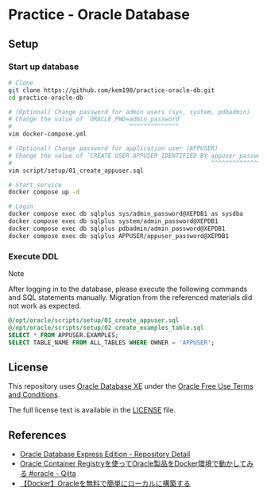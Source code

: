 # Practice - Oracle Database

## Setup

### Start up database

```sh
# Clone
git clone https://github.com/kem198/practice-oracle-db.git
cd practice-oracle-db

# (Optional) Change password for admin users (sys, system, pdbadmin)
# Change the value of `ORACLE_PWD=admin_password`
#                                 ^^^^^^^^^^^^^^
vim docker-compose.yml

# (Optional) Change password for application user (APPUSER)
# Change the value of `CREATE USER APPUSER IDENTIFIED BY appuser_password;`
#                                                        ^^^^^^^^^^^^^^^^
vim script/setup/01_create_appuser.sql

# Start service
docker compose up -d

# Login
docker compose exec db sqlplus sys/admin_password@XEPDB1 as sysdba
docker compose exec db sqlplus system/admin_password@XEPDB1
docker compose exec db sqlplus pdbadmin/admin_password@XEPDB1
docker compose exec db sqlplus APPUSER/appuser_password@XEPDB1
```

### Execute DDL

> [!NOTE]
> After logging in to the database, please execute the following commands and SQL statements manually.
> Migration from the referenced materials did not work as expected.

```sql
@/opt/oracle/scripts/setup/01_create_appuser.sql
@/opt/oracle/scripts/setup/02_create_examples_table.sql
SELECT * FROM APPUSER.EXAMPLES;
SELECT TABLE_NAME FROM ALL_TABLES WHERE OWNER = 'APPUSER';
```

## License

This repository uses [Oracle Database XE](https://www.oracle.com/jp/database/technologies/appdev/xe.html) under the [Oracle Free Use Terms and Conditions](https://www.oracle.com/downloads/licenses/oracle-free-license.html).

The full license text is available in the [LICENSE](./LICENSE) file.

## References

- [Oracle Database Express Edition - Repository Detail](https://container-registry.oracle.com/ords/f?p=113:4:5050694688007:::4:P4_REPOSITORY,AI_REPOSITORY,AI_REPOSITORY_NAME,P4_REPOSITORY_NAME,P4_EULA_ID,P4_BUSINESS_AREA_ID:803,803,Oracle%20Database%20Express%20Edition,Oracle%20Database%20Express%20Edition,1,0&cs=3oQDD5bKN0uKPlM4cbUTplI8klg4dSyCU7vkE8T1UVokexF9WHn2wR6xE1Z5i7W50TlQ3xq-2irOUPwTlyE3onA)
- [Oracle Container Registryを使ってOracle製品をDocker環境で動かしてみる \#oracle - Qiita](https://qiita.com/charon/items/44624e2cdf21449769cf)
- [【Docker】Oracleを無料で簡単にローカルに構築する](https://zenn.dev/re24_1986/articles/29430f2f8b4b46)

